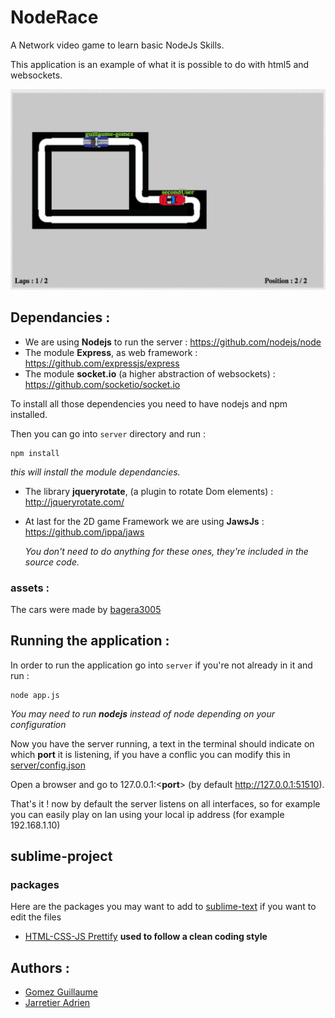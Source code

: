 # NodeRace
A Network video game to learn basic NodeJs Skills.

This application is an example of what it is possible to do with html5 and websockets.

![Game](./preview.png "ScreenShot")

## Dependancies :

- We are using **Nodejs** to run the server : https://github.com/nodejs/node
- The module **Express**, as web framework : https://github.com/expressjs/express
- The module **socket.io** (a higher abstraction of websockets) : https://github.com/socketio/socket.io

To install all those dependencies you need to have nodejs and npm installed.

Then you can go into `server` directory and run :
```
npm install
```
*this will install the module dependancies.*

- The library **jqueryrotate**, (a plugin to rotate Dom elements) : http://jqueryrotate.com/

- At last for the 2D game Framework we are using **JawsJs** : https://github.com/ippa/jaws

  *You don't need to do anything for these ones, they're included in the source code.*

### assets :

The cars were made by [bagera3005](http://bagera3005.deviantart.com/)

## Running the application :

In order to run the application go into `server` if you're not already in it and run :
```
node app.js
```
*You may need to run __nodejs__ instead of node depending on your configuration*

Now you have the server running, a text in the terminal should indicate on which **port** it is listening, if you have a conflic you can modify this in [server/config.json](server/config.json) 

Open a browser and go to 127.0.0.1:<**port**> (by default http://127.0.0.1:51510).

That's it ! now by default the server listens on all interfaces, so for example you can easily play on lan using your local ip address (for example 192.168.1.10)

## sublime-project
### packages

Here are the packages you may want to add to [sublime-text](https://www.sublimetext.com/) if you want to edit the files

- [HTML-CSS-JS Prettify](https://packagecontrol.io/packages/HTML-CSS-JS%20Prettify) **used to follow a clean coding style**


## Authors :
- [Gomez Guillaume](https://github.com/guillaume-gomez)
- [Jarretier Adrien](https://github.com/AdrienJarretier)
